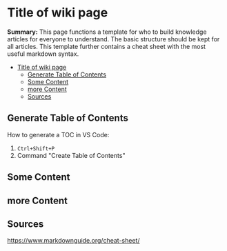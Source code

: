 # Title of wiki page

**Summary:** This page functions a template for who to build knowledge articles for everyone to understand. The basic structure should be kept for all articles. This template further contains a cheat sheet with the most useful markdown syntax.

- [Title of wiki page](#title-of-wiki-page)
  - [Generate Table of Contents](#generate-table-of-contents)
  - [Some Content](#some-content)
  - [more Content](#more-content)
  - [Sources](#sources)

## Generate Table of Contents

How to generate a TOC in VS Code:

1. ``Ctrl+Shift+P``
2. Command "Create Table of Contents"

## Some Content

## more Content

## Sources

<https://www.markdownguide.org/cheat-sheet/>
